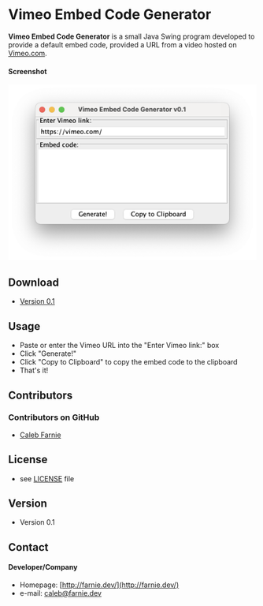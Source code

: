 Vimeo Embed Code Generator
======
**Vimeo Embed Code Generator** is a small Java Swing program developed to provide a default embed code, provided a URL from a video hosted on [Vimeo.com](http://vimeo.com).
#### Screenshot
![Vimeo Embed Code Generator](https://github.com/calebfarnie/VimeoEmbedCodeGenerator/blob/main/images/main_screenshot.png?raw=true "Vimeo Embed Code Generator v0.1")

## Download
* [Version 0.1](https://github.com/calebfarnie/VimeoEmbedCodeGenerator/raw/main/VimeoEmbedCodeGenerator_v0_1.jar)

## Usage
+ Paste or enter the Vimeo URL into the "Enter Vimeo link:" box
+ Click "Generate!"
+ Click "Copy to Clipboard" to copy the embed code to the clipboard
+ That's it!
 
## Contributors

### Contributors on GitHub
* [Caleb Farnie](https://github.com/calebfarnie/)

## License 
* see [LICENSE](https://github.com/calebfarnie/VimeoEmbedCodeGenerator/LICENSE.md) file

## Version 
* Version 0.1

## Contact
#### Developer/Company
* Homepage: [http://farnie.dev/](http://farnie.dev/)
* e-mail: [caleb@farnie.dev](mailto:caleb@farnie.dev)
